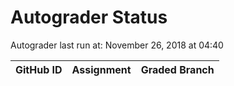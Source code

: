# Autograder Status
Autograder last run at: November 26, 2018 at 04:40

| GitHub ID | Assignment | Graded Branch |
|-----------|------------|---------------|
